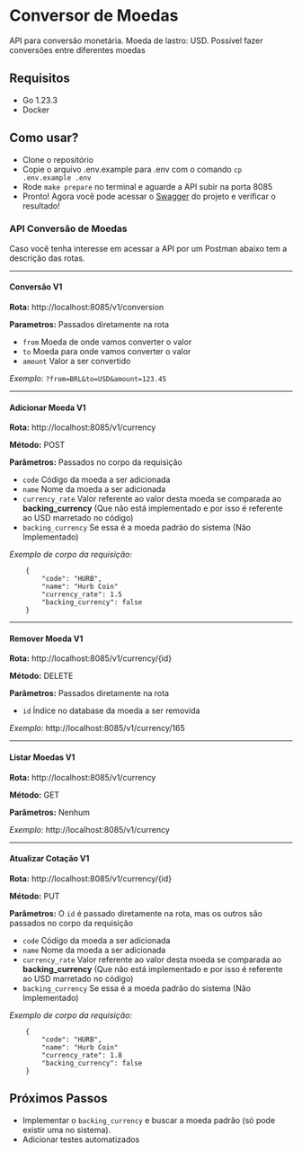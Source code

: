 # Conversor de Moedas

API para conversão monetária. 
Moeda de lastro: USD.
Possível fazer conversões entre diferentes moedas

## Requisitos

- Go 1.23.3
- Docker

## Como usar?

- Clone o repositório
- Copie o arquivo .env.example para .env com o comando ```cp .env.example .env```
- Rode ```make prepare``` no terminal e aguarde a API subir na porta 8085
- Pronto! Agora você pode acessar o [Swagger](http://localhost:8085/swagger/index.htm) do projeto e verificar o resultado!

### API Conversão de Moedas


Caso você tenha interesse em acessar a API por um Postman abaixo tem a descrição das rotas.

---

#### Conversão V1

**Rota:** http://localhost:8085/v1/conversion

**Parametros:** Passados diretamente na rota
* ```from``` Moeda de onde vamos converter o valor
* ```to``` Moeda para onde vamos converter o valor
* ```amount``` Valor a ser convertido

*Exemplo:* ```?from=BRL&to=USD&amount=123.45```

---

#### Adicionar Moeda V1

**Rota:** http://localhost:8085/v1/currency

**Método:** POST

**Parâmetros:** Passados no corpo da requisição

* ```code``` Código da moeda a ser adicionada
* ```name``` Nome da moeda a ser adicionada
* ```currency_rate``` Valor referente ao valor desta moeda se comparada ao **backing_currency** (Que não está implementado e por isso é referente ao USD marretado no código)
* ```backing_currency``` Se essa é a moeda padrão do sistema (Não Implementado)

*Exemplo de corpo da requisição:*

```
    {
        "code": "HURB",
        "name": "Hurb Coin"
        "currency_rate": 1.5
        "backing_currency": false
    }
```

---

#### Remover Moeda V1

**Rota:** http://localhost:8085/v1/currency/{id}

**Método:** DELETE

**Parâmetros:** Passados diretamente na rota

* ```id``` Índice no database da moeda a ser removida

*Exemplo:* http://localhost:8085/v1/currency/165

---

#### Listar Moedas V1

**Rota:** http://localhost:8085/v1/currency

**Método:** GET

**Parâmetros:** Nenhum

*Exemplo:* http://localhost:8085/v1/currency

---

#### Atualizar Cotação V1

**Rota:** http://localhost:8085/v1/currency/{id}

**Método:** PUT

**Parâmetros:** O ```id``` é passado diretamente na rota, mas os outros são passados no corpo da requisição

* ```code``` Código da moeda a ser adicionada
* ```name``` Nome da moeda a ser adicionada
* ```currency_rate``` Valor referente ao valor desta moeda se comparada ao **backing_currency** (Que não está implementado e por isso é referente ao USD marretado no código)
* ```backing_currency``` Se essa é a moeda padrão do sistema (Não Implementado)

*Exemplo de corpo da requisição:*

```
    {
        "code": "HURB",
        "name": "Hurb Coin"
        "currency_rate": 1.8
        "backing_currency": false
    }
```

## Próximos Passos

* Implementar o ```backing_currency``` e buscar a moeda padrão (só pode existir uma no sistema).
* Adicionar testes automatizados